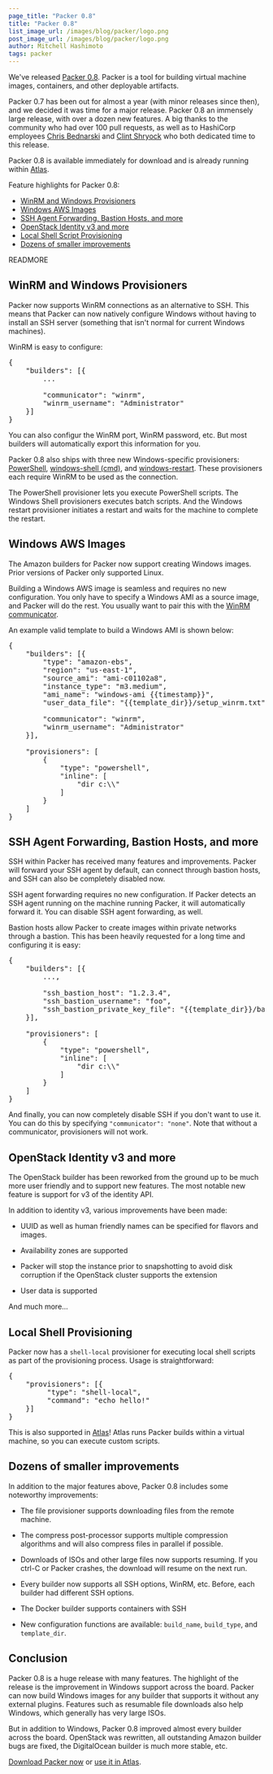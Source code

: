 ```yaml
---
page_title: "Packer 0.8"
title: "Packer 0.8"
list_image_url: /images/blog/packer/logo.png
post_image_url: /images/blog/packer/logo.png
author: Mitchell Hashimoto
tags: packer
---
```


We've released [Packer 0.8](http://packer.io). Packer is a tool for
building virtual machine images, containers, and other deployable artifacts.

Packer 0.7 has been out for almost a year (with minor releases since then),
and we decided it was time for a major release. Packer 0.8 an immensely
large release, with over a dozen new features. A big thanks to the community
who had over 100 pull requests, as well as to HashiCorp employees
[Chris Bednarski](https://github.com/cbednarski) and [Clint Shryock](https://github.com/catsby)
who both dedicated time to this release.

Packer 0.8 is available immediately for download and is already running
within [Atlas](https://atlas.hashicorp.com/learn/packer).

Feature highlights for Packer 0.8:

  * [WinRM and Windows Provisioners](/blog/packer-0-8.html#winrm-and-windows-provisioners)
  * [Windows AWS Images](/blog/packer-0.8.html#windows-aws)
  * [SSH Agent Forwarding, Bastion Hosts, and more](/blog/packer-0-8.html#ssh)
  * [OpenStack Identity v3 and more](/blog/packer-0-8.html#openstack)
  * [Local Shell Script Provisioning](/blog/packer-0-8.html#shell-local)
  * [Dozens of smaller improvements](/blog/packer-0-8.html#improvements)

READMORE

<a id="winrm"></a>

## WinRM and Windows Provisioners

Packer now supports WinRM connections as an alternative to SSH. This means
that Packer can now natively configure Windows without having to install
an SSH server (something that isn't normal for current Windows machines).

WinRM is easy to configure:

<pre class="prettyprint">
{
    "builders": [{
        ...

        "communicator": "winrm",
        "winrm_username": "Administrator"
    }]
}
</pre>

You can also configur the WinRM port, WinRM password, etc. But most
builders will automatically export this information for you.

Packer 0.8 also ships with three new Windows-specific provisioners:
[PowerShell](#),
[windows-shell (cmd)](#),
and [windows-restart](#).
These provisioners each require WinRM to be used as the connection.

The PowerShell provisioner lets you execute PowerShell scripts. The
Windows Shell provisioners executes batch scripts. And the Windows restart
provisioner initiates a restart and waits for the machine to complete the
restart.

<a id="windows-aws"></a>

## Windows AWS Images

The Amazon builders for Packer now support creating Windows images.
Prior versions of Packer only supported Linux.

Building a Windows AWS image is seamless and requires no new configuration.
You only have to specify a Windows AMI as a source image, and Packer will do
the rest. You usually want to pair this with the
[WinRM communicator](/blog/packer-0-8.html#winrm).

An example valid template to build a Windows AMI is shown below:

<pre class="prettyprint">
{
    "builders": [{
        "type": "amazon-ebs",
        "region": "us-east-1",
        "source_ami": "ami-c01102a8",
        "instance_type": "m3.medium",
        "ami_name": "windows-ami {{timestamp}}",
        "user_data_file": "{{template_dir}}/setup_winrm.txt",

        "communicator": "winrm",
        "winrm_username": "Administrator"
    }],

    "provisioners": [
        {
            "type": "powershell",
            "inline": [
                "dir c:\\"
            ]
        }
    ]
}
</pre>

<a id="ssh"></a>

## SSH Agent Forwarding, Bastion Hosts, and more

SSH within Packer has received many features and improvements. Packer will
forward your SSH agent by default, can connect through bastion hosts, and
SSH can also be completely disabled now.

SSH agent forwarding requires no new configuration. If Packer detects an
SSH agent running on the machine running Packer, it will automatically
forward it. You can disable SSH agent forwarding, as well.

Bastion hosts allow Packer to create images within private networks
through a bastion. This has been heavily requested for a long time and
configuring it is easy:

<pre class="prettyprint">
{
    "builders": [{
        ...,

        "ssh_bastion_host": "1.2.3.4",
        "ssh_bastion_username": "foo",
        "ssh_bastion_private_key_file": "{{template_dir}}/bastion.key"
    }],

    "provisioners": [
        {
            "type": "powershell",
            "inline": [
                "dir c:\\"
            ]
        }
    ]
}
</pre>

And finally, you can now completely disable SSH if you don't want to use it.
You can do this by specifying `"communicator": "none"`. Note that without
a communicator, provisioners will not work.

<a id="openstack"></a>

## OpenStack Identity v3 and more

The OpenStack builder has been reworked from the ground up to be much more
user friendly and to support new features. The most notable new feature
is support for v3 of the identity API.

In addition to identity v3, various improvements have been made:

  * UUID as well as human friendly names can be specified for flavors
    and images.

  * Availability zones are supported

  * Packer will stop the instance prior to snapshotting to avoid disk
    corruption if the OpenStack cluster supports the extension

  * User data is supported

And much more...

<a id="shell-local"></a>

## Local Shell Provisioning

Packer now has a `shell-local` provisioner for executing local shell
scripts as part of the provisioning process. Usage is straightforward:

<pre class="prettyprint">
{
    "provisioners": [{
         "type": "shell-local",
         "command": "echo hello!"
    }]
}
</pre>

This is also supported in [Atlas](https://atlas.hashicorp.com/learn/packer)!
Atlas runs Packer builds within a virtual machine, so you can execute
custom scripts.

<a id="improvements"></a>

## Dozens of smaller improvements

In addition to the major features above, Packer 0.8 includes some
noteworthy improvements:

  * The file provisioner supports downloading files from the remote machine.

  * The compress post-processor supports multiple compression algorithms
    and will also compress files in parallel if possible.

  * Downloads of ISOs and other large files now supports resuming. If you
    ctrl-C or Packer crashes, the download will resume on the next run.

  * Every builder now supports all SSH options, WinRM, etc. Before, each
    builder had different SSH options.

  * The Docker builder supports containers with SSH

  * New configuration functions are available: `build_name`, `build_type`,
    and `template_dir`.

## Conclusion

Packer 0.8 is a huge release with many features. The highlight of the
release is the improvement in Windows support across the board. Packer can
now build Windows images for any builder that supports it without any
external plugins. Features such as resumable file downloads also help
Windows, which generally has very large ISOs.

But in addition to Windows, Packer 0.8 improved almost every builder across
the board. OpenStack was rewritten, all outstanding Amazon builder bugs are
fixed, the DigitalOcean builder is much more stable, etc.

[Download Packer now](http://packer.io/downloads.html) or
[use it in Atlas](https://atlas.hashicorp.com/learn/packer).
